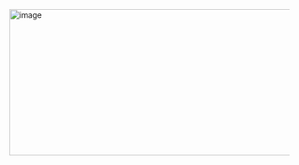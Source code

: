 <img width="528" height="264" alt="image" src="https://github.com/user-attachments/assets/9d2e6e80-62ea-4794-a140-c4f9515aaff5" />
